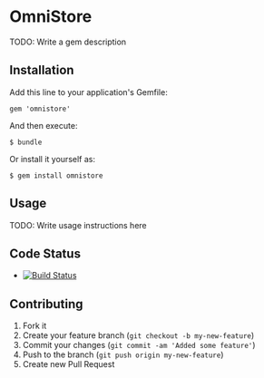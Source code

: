 # OmniStore

TODO: Write a gem description

## Installation

Add this line to your application's Gemfile:

    gem 'omnistore'

And then execute:

    $ bundle

Or install it yourself as:

    $ gem install omnistore

## Usage

TODO: Write usage instructions here

## Code Status

* [![Build Status](https://travis-ci.org/arukoh/omnistore.png?branch=master)](https://travis-ci.org/arukoh/omnistore)

## Contributing

1. Fork it
2. Create your feature branch (`git checkout -b my-new-feature`)
3. Commit your changes (`git commit -am 'Added some feature'`)
4. Push to the branch (`git push origin my-new-feature`)
5. Create new Pull Request
